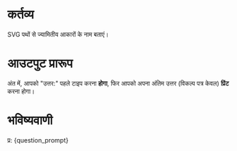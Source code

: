 # कर्तव्य
SVG पथों से ज्यामितीय आकारों के नाम बताएं।

# आउटपुट प्रारूप
अंत में, आपको "उत्तर:" पहले टाइप करना **होगा**, फिर आपको अपना अंतिम उत्तर (विकल्प पत्र केवल) **प्रिंट** करना होगा।

# भविष्यवाणी
प्र:  {question_prompt}